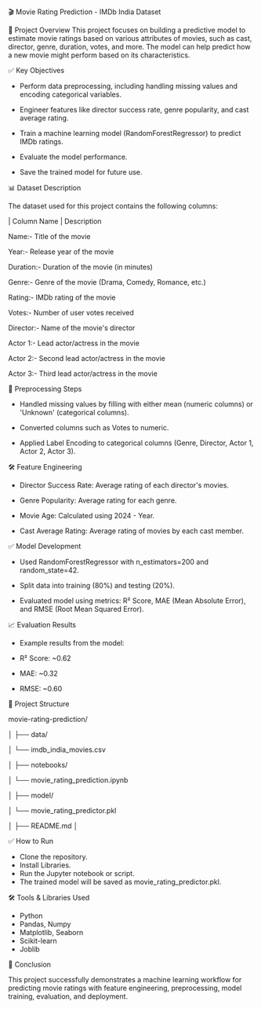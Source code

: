 🎬 Movie Rating Prediction - IMDb India Dataset

📖 Project Overview
This project focuses on building a predictive model to estimate movie ratings based on various attributes of movies, such as cast, director, genre, duration, votes, and more. The model can help predict how a new movie might perform based on its characteristics.

✅ Key Objectives

* Perform data preprocessing, including handling missing values and encoding categorical variables.

* Engineer features like director success rate, genre popularity, and cast average rating.

* Train a machine learning model (RandomForestRegressor) to predict IMDb ratings.

* Evaluate the model performance.

* Save the trained model for future use.

📊 Dataset Description

The dataset used for this project contains the following columns:

| Column Name                                                      | Description

Name:-                                                           Title of the movie

Year:-                                                           Release year of the movie

Duration:-                                                       Duration of the movie (in minutes)

Genre:-                                                          Genre of the movie (Drama, Comedy, Romance, etc.)

Rating:-                                                         IMDb rating of the movie
 
Votes:-                                                          Number of user votes received  

Director:-                                                       Name of the movie's director

Actor 1:-                                                        Lead actor/actress in the movie

Actor 2:-                                                        Second lead actor/actress in the movie

Actor 3:-                                                        Third lead actor/actress in the movie


🔎 Preprocessing Steps

* Handled missing values by filling with either mean (numeric columns) or 'Unknown' (categorical columns).

* Converted columns such as Votes to numeric.

* Applied Label Encoding to categorical columns (Genre, Director, Actor 1, Actor 2, Actor 3).

🛠 Feature Engineering

* Director Success Rate: Average rating of each director's movies.

* Genre Popularity: Average rating for each genre.

* Movie Age: Calculated using 2024 - Year.

* Cast Average Rating: Average rating of movies by each cast member.

✅ Model Development

* Used RandomForestRegressor with n_estimators=200 and random_state=42.

* Split data into training (80%) and testing (20%).

* Evaluated model using metrics: R² Score, MAE (Mean Absolute Error), and RMSE (Root Mean Squared Error).

📈 Evaluation Results

* Example results from the model:

* R² Score: ~0.62

* MAE: ~0.32

* RMSE: ~0.60

📂 Project Structure

movie-rating-prediction/

│
├── data/

│   └── imdb_india_movies.csv

│
├── notebooks/

│   └── movie_rating_prediction.ipynb

│
├── model/

│   └── movie_rating_predictor.pkl

│
├── README.md
│

✅ How to Run

* Clone the repository.
* Install Libraries.
* Run the Jupyter notebook or script.
* The trained model will be saved as movie_rating_predictor.pkl.

🛠 Tools & Libraries Used

* Python
* Pandas, Numpy
* Matplotlib, Seaborn
* Scikit-learn
* Joblib

🙌 Conclusion

This project successfully demonstrates a machine learning workflow for predicting movie ratings with feature engineering, preprocessing, model training, evaluation, and deployment.

